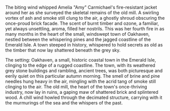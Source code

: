 The biting wind whipped Amelia "Amy" Carmichael's fire-resistant jacket around her as she surveyed the skeletal remains of the old mill.  A swirling vortex of ash and smoke still clung to the air, a ghostly shroud obscuring the once-proud brick facade.  The scent of burnt timber and ozone, a familiar, yet always unsettling, aroma, filled her nostrils.  This was her fourth fire in as many months in the heart of the small, windswept town of Oakhaven, nestled between the whispering pines and the jagged coastline of the Emerald Isle.  A town steeped in history, whispered to hold secrets as old as the timber that now lay shattered beneath the grey sky.

The setting:  Oakhaven, a small, historic coastal town in the Emerald Isle, clinging to the edge of a rugged coastline.  The town, with its weathered grey stone buildings and rambling, ancient trees, was both picturesque and eerily quiet on this particular autumn morning.  The smell of brine and pine needles hung heavy in the air, mingling with the acrid tang of smoke still clinging to the air. The old mill, the heart of the town's once-thriving industry, now lay in ruins, a gaping maw of shattered brick and splintered wood.   A chill wind howled through the decimated structure, carrying with it the murmurings of the sea and the whispers of the past.
